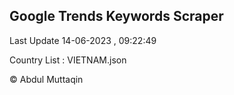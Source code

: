 

## Google Trends Keywords Scraper 
 
Last Update 14-06-2023 , 09:22:49

Country List :
VIETNAM.json



© Abdul Muttaqin 
